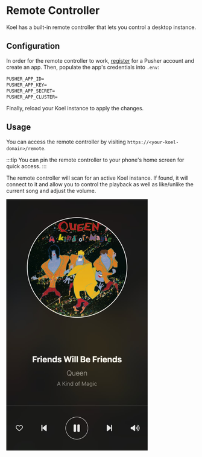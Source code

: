 # Remote Controller

Koel has a built-in remote controller that lets you control a desktop instance.

## Configuration


In order for the remote controller to work, [register](https://dashboard.pusher.com/accounts/sign_up) for a Pusher account
and create an app. Then, populate the app's credentials into `.env`:

```
PUSHER_APP_ID=
PUSHER_APP_KEY=
PUSHER_APP_SECRET=
PUSHER_APP_CLUSTER=
```

Finally, reload your Koel instance to apply the changes.

## Usage

You can access the remote controller by visiting `https://<your-koel-domain>/remote`.

:::tip
You can pin the remote controller to your phone's home screen for quick access.
:::

The remote controller will scan for an active Koel instance. 
If found, it will connect to it and allow you to control the playback as well as like/unlike the current song and adjust the volume.


<img loading="lazy" src="../assets/img/remote.jpg" alt="Remote controller" class="rounded-3xl" style="width: 375px" />
